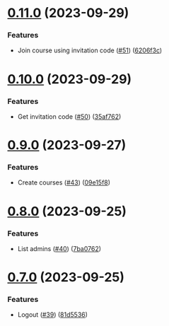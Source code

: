 # [0.11.0](https://github.com/upb-code-labs/main-api/compare/v0.10.0...v0.11.0) (2023-09-29)


### Features

* Join course using invitation code ([#51](https://github.com/upb-code-labs/main-api/issues/51)) ([6206f3c](https://github.com/upb-code-labs/main-api/commit/6206f3c78b7a6ff9bb2f10c6704a01ad75358d3b))



# [0.10.0](https://github.com/upb-code-labs/main-api/compare/v0.9.0...v0.10.0) (2023-09-29)


### Features

* Get invitation code ([#50](https://github.com/upb-code-labs/main-api/issues/50)) ([35af762](https://github.com/upb-code-labs/main-api/commit/35af7627d6f51ac8a167b80db6ff25019e12a28c))



# [0.9.0](https://github.com/upb-code-labs/main-api/compare/v0.8.0...v0.9.0) (2023-09-27)


### Features

* Create courses ([#43](https://github.com/upb-code-labs/main-api/issues/43)) ([09e15f8](https://github.com/upb-code-labs/main-api/commit/09e15f8c9460404a04eb30aa5417ca252f477a97))



# [0.8.0](https://github.com/upb-code-labs/main-api/compare/v0.7.0...v0.8.0) (2023-09-25)


### Features

* List admins ([#40](https://github.com/upb-code-labs/main-api/issues/40)) ([7ba0762](https://github.com/upb-code-labs/main-api/commit/7ba076279c8074247aab37ad90eea9e35d935fc3))



# [0.7.0](https://github.com/upb-code-labs/main-api/compare/v0.6.0...v0.7.0) (2023-09-25)


### Features

* Logout ([#39](https://github.com/upb-code-labs/main-api/issues/39)) ([81d5536](https://github.com/upb-code-labs/main-api/commit/81d5536e16d5728e6449c9738c5b9b1f1e4420b0))



